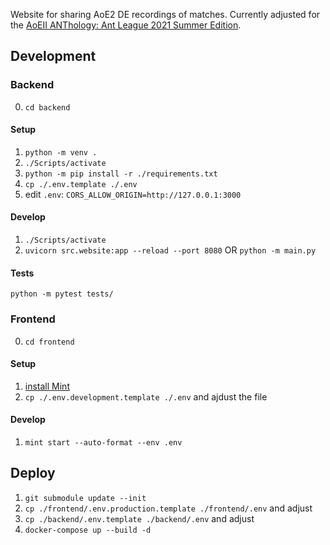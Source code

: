 Website for sharing AoE2 DE recordings of matches. Currently adjusted for the [AoEII ANThology: Ant League 2021 Summer Edition](https://play.toornament.com/pl/tournaments/4777579001523625984/).

## Development

### Backend

0. `cd backend`

#### Setup

1. `python -m venv .`
2. `./Scripts/activate`
3. `python -m pip install -r ./requirements.txt`
4. `cp ./.env.template ./.env`
5. edit `.env`: `CORS_ALLOW_ORIGIN=http://127.0.0.1:3000`

#### Develop

1. `./Scripts/activate`
2. `uvicorn src.website:app --reload --port 8080` OR `python -m main.py`

#### Tests

`python -m pytest tests/`


### Frontend

0. `cd frontend`

#### Setup

1. [install Mint](https://www.mint-lang.com/install)
2. `cp ./.env.development.template ./.env` and ajdust the file

#### Develop

1. `mint start --auto-format --env .env`


## Deploy

1. `git submodule update --init`
2. `cp ./frontend/.env.production.template ./frontend/.env` and adjust
3. `cp ./backend/.env.template ./backend/.env` and adjust
4. `docker-compose up --build -d`

